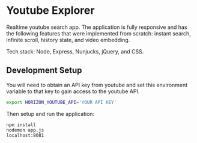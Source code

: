 # Youtube Explorer

Realtime youtube search app. The application is fully responsive
and has the following features that were implemented from scratch:
instant search, infinite scroll, history state, and video embedding.

Tech stack: Node, Express, Nunjucks, jQuery, and CSS.

## Development Setup

You will need to obtain an API key from youtube and set this environment
variable to that key to gain access to the youtube API.

```bash
export HORIZON_YOUTUBE_API='YOUR API KEY'
```

Then setup and run the application:

```
npm install
nodemon app.js
localhost:8081
```
